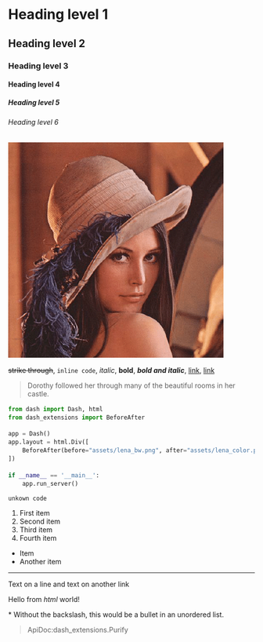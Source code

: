 # Heading level 1

## Heading level 2

### Heading level 3

#### Heading level 4

##### Heading level 5

###### Heading level 6

![Tux, the Linux mascot](assets/lena_color.png)

~~strike through~~, `inline code`, *italic*, **bold**, ***bold and italic***, [link](https://google.com), [link](https://google.com, "link title")

> Dorothy followed her through many of the beautiful rooms in her castle.

```python
from dash import Dash, html
from dash_extensions import BeforeAfter

app = Dash()
app.layout = html.Div([
    BeforeAfter(before="assets/lena_bw.png", after="assets/lena_color.png", width=512, height=512)
])

if __name__ == '__main__':
    app.run_server()
```

```
unkown code
```

1. First item
2. Second item
3. Third item
4. Fourth item

* Item
* Another item

***

Text on a line
and text on another link

<p>Hello from <em>html</em> world!</p>

\* Without the backslash, this would be a bullet in an unordered list.

> ApiDoc:dash_extensions.Purify

    